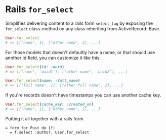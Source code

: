 # Rails `for_select`

Simplifies delivering content to a rails form `select_tag` by exposing the `for_select` class-method on any class 
inheriting from ActiveRecord::Base. 

```ruby
User.for_select 
# => [["name", 1], ["other name", 2], ...]
```

For those models that doesn't defaultly have a name, or that should use another id field, you can customize it like this.

```ruby
User.for_select(id: :uuid) 
# => [["name", 'uuid1'], ["other name", 'uuid2'], ...]

User.for_select(name: :full_name) 
# => [["full name", 1], ["other full name", 2], ...]
```

If you're records doesn't have timestamps you can use another cache key.

```ruby
User.for_select(cache_key: :created_on) 
# => [["name", 1], ["other name", 2], ...]
```

Putting it all together with a rails form

```slim
= form_for Post do |f|
  = f.select :author, User.for_select
```
